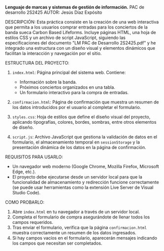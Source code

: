 **Lenguaje de marcas y sistemas de gestión de información.**
PAC de desarrollo 2S2425
AUTOR: Jesús Díaz Expósito


DESCRIPCIÓN:
Esta práctica consiste en la creación de una web interactiva que permita a los usuarios comprar entradas para los conciertos de la banda sueca Carbon Based Lifeforms. Incluye páginas HTML, una hoja de estilos CSS y un archivo de script JavaScript, siguiendo las especificaciones del documento "LM PAC de Desarrollo 2S2425.pdf" y he integrado una estructura con un diseño visual y elementos dinámicos que facilitan la interacción y navegación por el sitio.

ESTRUCTURA DEL PROYECTO:
1. `index.html`: Página principal del sistema web. Contiene:
   - Información sobre la banda.
   - Próximos conciertos organizados en una tabla.
   - Un formulario interactivo para la compra de entradas.

2. `confirmacion.html`: Página de confirmación que muestra un resumen de los datos introducidos por el usuario al completar el formulario.

3. `styles.css`: Hoja de estilos que define el diseño visual del proyecto, aplicando tipografías, colores, bordes, sombras, entre otros elementos de diseño.

4. `script.js`: Archivo JavaScript que gestiona la validación de datos en el formulario, el almacenamiento temporal en `sessionStorage` y la presentación dinámica de los datos en la página de confirmación.

REQUISITOS PARA USARLO:
- Un navegador web moderno (Google Chrome, Mozilla Firefox, Microsoft Edge, etc.).
- El proyecto debe ejecutarse desde un servidor local para que la funcionalidad de almacenamiento y redirección funcione correctamente (se puede usar herramientas como la extensión Live Server de Visual Studio Code).

COMO PROBARLO:
1. Abre `index.html` en tu navegador a través de un servidor local.
2. Completa el formulario de compra asegurándote de llenar todos los campos requeridos.
3. Tras enviar el formulario, verifica que la página `confirmacion.html` muestra correctamente un resumen de los datos ingresados.
4. Si hay campos vacíos en el formulario, aparecerán mensajes indicando los campos que necesitan ser completados.

